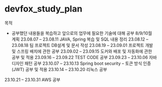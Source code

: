 # devfox_study_plan

목적
-	공부했던 내용들을 복습하고 앞으로의 업무에 필요한 기술에 대해 공부
8/9/10월 계획
23.08.07 – 23.08.11
JAVA, Spring 복습 및 SQL 내용 정리
23.08.12 – 23.08.18
팀 프로젝트 DB설계 및 문서 작성
23.08.19 – 23.09.01
프로젝트 개발 및 스프링 배치에 관한 공부
23.09.02 – 23.09.15
도커와 배포 및 자동화에 관한 공부 및 적용
23.09.16 – 23.09.22
TEST CODE 공부
23.09.23 – 23.10.06
자바 디자인 패턴 공부
23.10.07 – 23.10.13
Spring boot security – 토큰 방식 인증 (JWT) 공부 및 적용
23.10.14 – 23.10.20
리눅스 공부

23.10.21 – 23.10.31
AWS 공부
